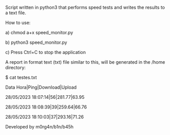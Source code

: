 Script written in python3 that performs speed tests and writes the results to a text file.

How to use:

a) chmod a+x speed_monitor.py

b) python3 speed_monitor.py

c) Press Ctrl+C to stop the application

A report in format text (txt) file similar to this, will be generated in the /home directory:

$ cat testes.txt 

Data Hora|Ping|Download|Upload

28/05/2023 18:07:14|56|281.77|63.95

28/05/2023 18:08:39|39|259.64|66.76

28/05/2023 18:10:03|37|293.16|71.26

Developed by m0rg4n/b1n/b45h 
